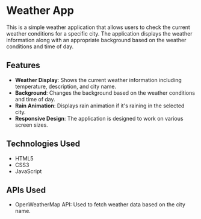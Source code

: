 # Weather App

This is a simple weather application that allows users to check the current weather conditions for a specific city. The application displays the weather information along with an appropriate background based on the weather conditions and time of day.

## Features

- **Weather Display**: Shows the current weather information including temperature, description, and city name.
- **Background**: Changes the background based on the weather conditions and time of day.
- **Rain Animation**: Displays rain animation if it's raining in the selected city.
- **Responsive Design**: The application is designed to work on various screen sizes.

## Technologies Used

- HTML5
- CSS3
- JavaScript

## APIs Used

- OpenWeatherMap API: Used to fetch weather data based on the city name.